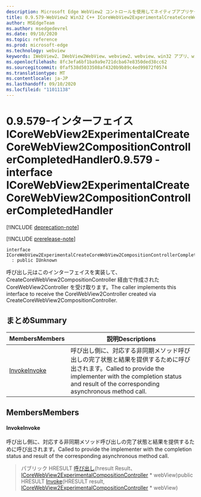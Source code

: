 ```yaml
---
description: Microsoft Edge WebView2 コントロールを使用してネイティブアプリケーションに web 技術 (HTML、CSS、JavaScript) を埋め込む
title: 0.9.579-WebView2 Win32 C++ ICoreWebView2ExperimentalCreateCoreWebView2CompositionControllerCompletedHandler
author: MSEdgeTeam
ms.author: msedgedevrel
ms.date: 09/10/2020
ms.topic: reference
ms.prod: microsoft-edge
ms.technology: webview
keywords: IWebView2、IWebView2WebView、webview2、webview、win32 アプリ、win32、edge、ICoreWebView2、ICoreWebView2Controller、browser control、edge html、ICoreWebView2ExperimentalCreateCoreWebView2CompositionControllerCompletedHandler
ms.openlocfilehash: 8fc3efa6bf1ba9a9e721dcba67e8350ded38cc62
ms.sourcegitcommit: 0faf538d5033508af4320b9b89c4ed99872f0574
ms.translationtype: MT
ms.contentlocale: ja-JP
ms.lasthandoff: 09/10/2020
ms.locfileid: "11011138"
---
```

# <span data-ttu-id="b5eff-104">0.9.579-インターフェイス ICoreWebView2ExperimentalCreateCoreWebView2CompositionControllerCompletedHandler</span><span class="sxs-lookup"><span data-stu-id="b5eff-104">0.9.579 - interface ICoreWebView2ExperimentalCreateCoreWebView2CompositionControllerCompletedHandler</span></span> 

[!INCLUDE [deprecation-note](../../includes/deprecation-note.md)]

[!INCLUDE [prerelease-note](../../includes/prerelease-note.md)]

```
interface ICoreWebView2ExperimentalCreateCoreWebView2CompositionControllerCompletedHandler
  : public IUnknown
```

<span data-ttu-id="b5eff-105">呼び出し元はこのインターフェイスを実装して、CreateCoreWebView2CompositionController 経由で作成された CoreWebView2Controller を受け取ります。</span><span class="sxs-lookup"><span data-stu-id="b5eff-105">The caller implements this interface to receive the CoreWebView2Controller created via CreateCoreWebView2CompositionController.</span></span>

## <span data-ttu-id="b5eff-106">まとめ</span><span class="sxs-lookup"><span data-stu-id="b5eff-106">Summary</span></span>

 <span data-ttu-id="b5eff-107">Members</span><span class="sxs-lookup"><span data-stu-id="b5eff-107">Members</span></span>                        | <span data-ttu-id="b5eff-108">説明</span><span class="sxs-lookup"><span data-stu-id="b5eff-108">Descriptions</span></span>
--------------------------------|---------------------------------------------
[<span data-ttu-id="b5eff-109">Invoke</span><span class="sxs-lookup"><span data-stu-id="b5eff-109">Invoke</span></span>](#invoke) | <span data-ttu-id="b5eff-110">呼び出し側に、対応する非同期メソッド呼び出しの完了状態と結果を提供するために呼び出されます。</span><span class="sxs-lookup"><span data-stu-id="b5eff-110">Called to provide the implementer with the completion status and result of the corresponding asynchronous method call.</span></span>

## <span data-ttu-id="b5eff-111">Members</span><span class="sxs-lookup"><span data-stu-id="b5eff-111">Members</span></span>

#### <span data-ttu-id="b5eff-112">Invoke</span><span class="sxs-lookup"><span data-stu-id="b5eff-112">Invoke</span></span> 

<span data-ttu-id="b5eff-113">呼び出し側に、対応する非同期メソッド呼び出しの完了状態と結果を提供するために呼び出されます。</span><span class="sxs-lookup"><span data-stu-id="b5eff-113">Called to provide the implementer with the completion status and result of the corresponding asynchronous method call.</span></span>

> <span data-ttu-id="b5eff-114">パブリック HRESULT [呼び出し](#invoke)(hresult Result、 [ICoreWebView2ExperimentalCompositionController](icorewebview2experimentalcompositioncontroller.md) \* webView)</span><span class="sxs-lookup"><span data-stu-id="b5eff-114">public HRESULT [Invoke](#invoke)(HRESULT result, [ICoreWebView2ExperimentalCompositionController](icorewebview2experimentalcompositioncontroller.md) \* webView)</span></span>

